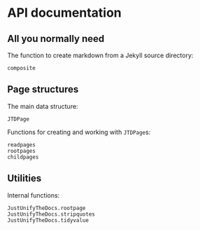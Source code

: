 # API documentation


## All you normally need

The function to create markdown from a Jekyll source directory:

```@docs
composite
```

## Page structures

The main data structure:

```@docs
JTDPage
```

Functions for creating and working with `JTDPage`s:

```@docs
readpages
rootpages
childpages
```


## Utilities

Internal functions:

```@docs
JustUnifyTheDocs.rootpage
JustUnifyTheDocs.stripquotes
JustUnifyTheDocs.tidyvalue
```